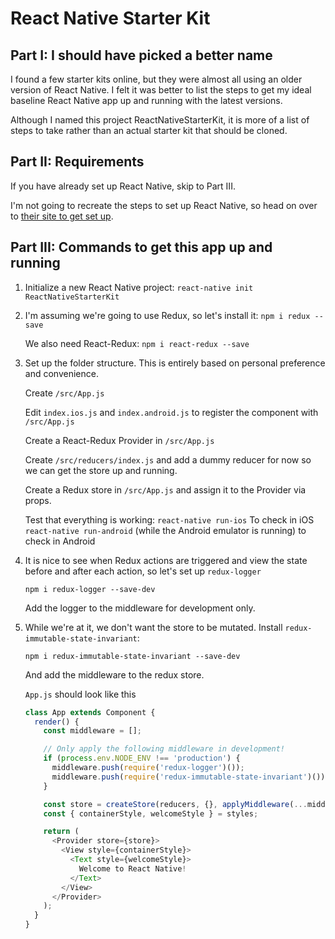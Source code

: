 # React Native Starter Kit

## Part I: I should have picked a better name

I found a few starter kits online, but they were almost all using an older version of React Native. I felt it was better to list the steps to get my ideal baseline React Native app up and running with the latest versions.

Although I named this project ReactNativeStarterKit, it is more of a list of steps to take rather than an actual starter kit that should be cloned.

## Part II: Requirements

If you have already set up React Native, skip to Part III.

I'm not going to recreate the steps to set up React Native, so head on over to [their site to get set up](https://facebook.github.io/react-native/docs/getting-started.html#content).

## Part III: Commands to get this app up and running

1. Initialize a new React Native project: `react-native init ReactNativeStarterKit`

2. I'm assuming we're going to use Redux, so let's install it: `npm i redux --save`

   We also need React-Redux: `npm i react-redux --save`

3. Set up the folder structure. This is entirely based on personal preference and convenience.

   Create `/src/App.js`

   Edit `index.ios.js` and `index.android.js` to register the component with `/src/App.js`

   Create a React-Redux Provider in `/src/App.js`

   Create `/src/reducers/index.js` and add a dummy reducer for now so we can get the store up and running.

   Create a Redux store in `/src/App.js` and assign it to the Provider via props.

   Test that everything is working:
   `react-native run-ios` To check in iOS
   `react-native run-android` (while the Android emulator is running) to check in Android

4. It is nice to see when Redux actions are triggered and view the state before and after each action, so let's set up `redux-logger`

   `npm i redux-logger --save-dev`

   Add the logger to the middleware for development only.

5. While we're at it, we don't want the store to be mutated. Install `redux-immutable-state-invariant`:

   `npm i redux-immutable-state-invariant --save-dev`

   And add the middleware to the redux store.

   `App.js` should look like this
   ```javascript
   class App extends Component {
     render() {
       const middleware = [];

       // Only apply the following middleware in development!
       if (process.env.NODE_ENV !== 'production') {
         middleware.push(require('redux-logger')());
         middleware.push(require('redux-immutable-state-invariant')());
       }

       const store = createStore(reducers, {}, applyMiddleware(...middleware));
       const { containerStyle, welcomeStyle } = styles;

       return (
         <Provider store={store}>
           <View style={containerStyle}>
             <Text style={welcomeStyle}>
               Welcome to React Native!
             </Text>
           </View>
         </Provider>
       );
     }
   }
   ```
